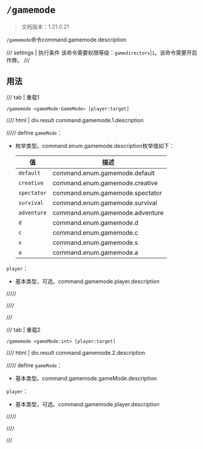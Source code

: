 # `/gamemode`

> 文档版本：1.21.0.21

`/gamemode`命令command.gamemode.description

/// settings | 执行条件
该命令需要权限等级：`gamedirectors`|`1`。该命令需要开启作弊。
///

## 用法

/// tab | 重载1
```mcfunction
/gamemode <gameMode:GameMode> [player:target]
```

//// html | div.result
command.gamemode.1.description

///// define
`gameMode`：<!-- md:samp GameMode -->

- 枚举类型。command.enum.gamemode.description枚举值如下：

  |值|描述|
  |---|---|
  |`default`|command.enum.gamemode.default|
  |`creative`|command.enum.gamemode.creative|
  |`spectator`|command.enum.gamemode.spectator|
  |`survival`|command.enum.gamemode.survival|
  |`adventure`|command.enum.gamemode.adventure|
  |`d`|command.enum.gamemode.d|
  |`c`|command.enum.gamemode.c|
  |`s`|command.enum.gamemode.s|
  |`a`|command.enum.gamemode.a|


`player`：<!-- md:samp target -->

- 基本类型，可选。command.gamemode.player.description


/////

////

///

/// tab | 重载2
```mcfunction
/gamemode <gameMode:int> [player:target]
```

//// html | div.result
command.gamemode.2.description

///// define
`gameMode`：<!-- md:samp int -->

- 基本类型。command.gamemode.gameMode.description

`player`：<!-- md:samp target -->

- 基本类型，可选。command.gamemode.player.description


/////

////

///
